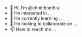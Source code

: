 - 👋 Hi, I’m @chmithnethra
- 👀 I’m interested in ...
- 🌱 I’m currently learning ...
- 💞️ I’m looking to collaborate on ...
- 📫 How to reach me ...

<!---
chmithnethra/chmithnethra is a ✨ special ✨ repository because its `README.md` (this file) appears on your GitHub profile.
You can click the Preview link to take a look at your changes.
--->
